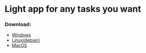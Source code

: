 # Light app for any tasks you want


### Download:
- [Windows](https://github.com/KirillYuzh/light/releases/download/main/ClickCounter-Windows.exe)
- [Linux(debian)](https://github.com/KirillYuzh/light/releases/download/main/ClickCounter-Linux)
- [MacOS](https://github.com/KirillYuzh/light/releases/download/main/ClickCounter-MacOS.dmg)
